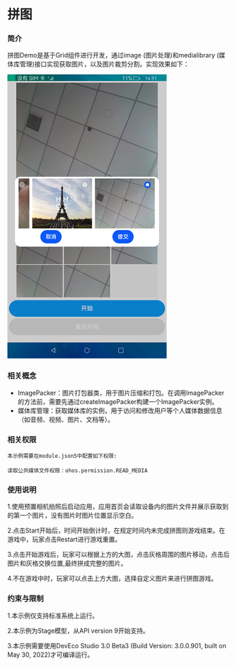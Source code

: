 # 拼图

### 简介

拼图Demo是基于Grid组件进行开发，通过image (图片处理)和medialibrary (媒体库管理)接口实现获取图片，以及图片裁剪分割。实现效果如下：

![running](screenshot/devices/change.png)

### 相关概念

- ImagePacker：图片打包器类，用于图片压缩和打包。在调用ImagePacker的方法前，需要先通过createImagePacker构建一个ImagePacker实例。
- 媒体库管理：获取媒体库的实例，用于访问和修改用户等个人媒体数据信息（如音频、视频、图片、文档等）。

### 相关权限

```
本示例需要在module.json5中配置如下权限:

读取公共媒体文件权限：ohos.permission.READ_MEDIA
```

### 使用说明

1.使用预置相机拍照后启动应用，应用首页会读取设备内的图片文件并展示获取到的第一个图片，没有图片时图片位置显示空白。

2.点击Start开始后，时间开始倒计时，在规定时间内未完成拼图则游戏结束。在游戏中，玩家点击Restart进行游戏重置。

3.点击开始游戏后，玩家可以根据上方的大图，点击灰格周围的图片移动，点击后图片和灰格交换位置,最终拼成完整的图片。

4.不在游戏中时，玩家可以点击上方大图，选择自定义图片来进行拼图游戏。

### 约束与限制

1.本示例仅支持标准系统上运行。

2.本示例为Stage模型，从API version 9开始支持。

3.本示例需要使用DevEco Studio 3.0 Beta3 (Build Version: 3.0.0.901, built on May 30, 2022)才可编译运行。